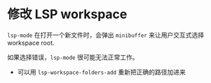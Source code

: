 # 修改 LSP workspace

`lsp-mode` 在打开一个新文件时，会弹出 `minibuffer` 来让用户交互式选择 workspace root.

如果选择错误，`lsp-mode` 很可能无法正常工作。

+ 可以用 `lsp-workspace-folders-add` 重新把正确的路径加进来

